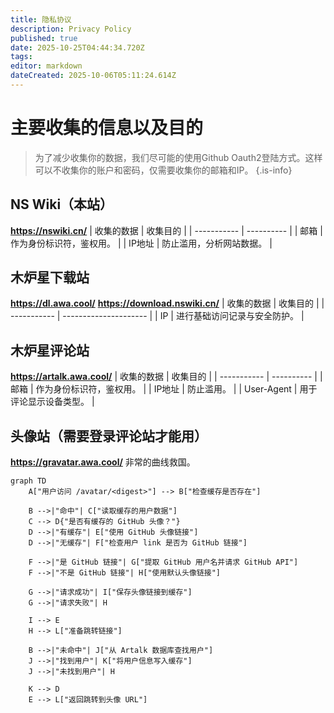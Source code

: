 ```yaml
---
title: 隐私协议
description: Privacy Policy
published: true
date: 2025-10-25T04:44:34.720Z
tags: 
editor: markdown
dateCreated: 2025-10-06T05:11:24.614Z
---
```


# 主要收集的信息以及目的

> 为了减少收集你的数据，我们尽可能的使用Github Oauth2登陆方式。这样可以不收集你的账户和密码，仅需要收集你的邮箱和IP。
{.is-info}

## NS Wiki（本站）
**https://nswiki.cn/**
| 收集的数据 | 收集目的 |
| ----------- | ---------- |
| 邮箱    | 作为身份标识符，鉴权用。 |
| IP地址  | 防止滥用，分析网站数据。 |

## 木炉星下载站
**https://dl.awa.cool/** **https://download.nswiki.cn/**
| 收集的数据 | 收集目的 |
| ----------- | --------------------- |
| IP          | 进行基础访问记录与安全防护。 |

## 木炉星评论站
**https://artalk.awa.cool/**
| 收集的数据 | 收集目的 |
| ----------- | ---------- |
| 邮箱         | 作为身份标识符，鉴权用。 |
| IP地址       | 防止滥用。 |
| User-Agent  | 用于评论显示设备类型。 |

## 头像站（需要登录评论站才能用）
**https://gravatar.awa.cool/**
非常的曲线救国。
```mermaid
graph TD
    A["用户访问 /avatar/<digest>"] --> B["检查缓存是否存在"]

    B -->|"命中"| C["读取缓存的用户数据"]
    C --> D{"是否有缓存的 GitHub 头像？"}
    D -->|"有缓存"| E["使用 GitHub 头像链接"]
    D -->|"无缓存"| F["检查用户 link 是否为 GitHub 链接"]

    F -->|"是 GitHub 链接"| G["提取 GitHub 用户名并请求 GitHub API"]
    F -->|"不是 GitHub 链接"| H["使用默认头像链接"]

    G -->|"请求成功"| I["保存头像链接到缓存"]
    G -->|"请求失败"| H

    I --> E
    H --> L["准备跳转链接"]

    B -->|"未命中"| J["从 Artalk 数据库查找用户"]
    J -->|"找到用户"| K["将用户信息写入缓存"]
    J -->|"未找到用户"| H

    K --> D
    E --> L["返回跳转到头像 URL"]
```